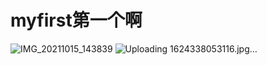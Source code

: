 # myfirst第一个啊
![IMG_20211015_143839](https://user-images.githubusercontent.com/93472087/139698468-589e4007-ea8f-4e85-ab99-deadd1b42da5.jpg)
![Uploading 1624338053116.jpg…]()
